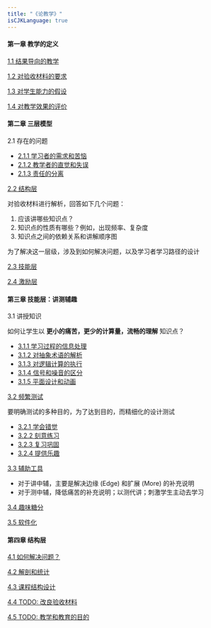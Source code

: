 ```yaml
---
title: "《论教学》"
isCJKLanguage: true
---
```


#### 第一章 教学的定义

[1.1 结果导向的教学](./1-1)

[1.2 对验收材料的要求](./1-2)

[1.3 对学生能力的假设](./1-3)

[1.4 对教学效果的评价](./1-4)

#### 第二章 三层模型

2.1 存在的问题

- [2.1.1 学习者的需求和苦恼](./2-1-1)
- [2.1.2 教学者的直觉和失误](./2-1-2)
- [2.1.3 责任的分离](./2-1-3)

[2.2 结构层](./2-2)

对验收材料进行解析，回答如下几个问题：

1. 应该讲哪些知识点？
2. 知识点的性质有哪些？例如，出现频率、复杂度
3. 知识点之间的依赖关系和讲解顺序图

为了解决这一层级，涉及到如何解决问题，以及学习者学习路径的设计

[2.3 技能层](./2-3)

[2.4 激励层](./2-4)

#### 第三章 技能层：讲测辅趣

3.1 讲授知识

如何让学生以 **更小的痛苦，更少的计算量，流畅的理解** 知识点？

- [3.1.1 学习过程的信息处理](./3-1-1)
- [3.1.2 对抽象术语的解析](./3-1-2)
- [3.1.3 对逻辑计算的执行](./3-1-3)
- [3.1.4 信号和噪音的区分](./3-1-4)
- [3.1.5 平面设计和动画](./3-1-5)

[3.2 频繁测试](./3-2)

要明确测试的多种目的，为了达到目的，而精细化的设计测试

- [3.2.1 学会错觉](./3-2-1)
- [3.2.2 刻意练习](./3-2-2)
- [3.2.3 复习巩固](./3-2-3)
- [3.2.4 提供乐趣](./3-2-4)

[3.3 辅助工具](./3-3)

- 对于讲中辅，主要是解决边缘 (Edge) 和扩展 (More) 的补充说明
- 对于测中辅，降低痛苦的补充说明；以测代讲；刺激学生主动去学习

[3.4 趣味糖分](./3-4)

[3.5 软件化](./3-5)

#### 第四章 结构层

[4.1 如何解决问题？](./4-1)

[4.2 解剖和统计](./4-2)

[4.3 课程结构设计](./4-3)

[4.4 TODO: 改良验收材料](./4-4)

[4.5 TODO: 教学和教育的目的](./4-5)